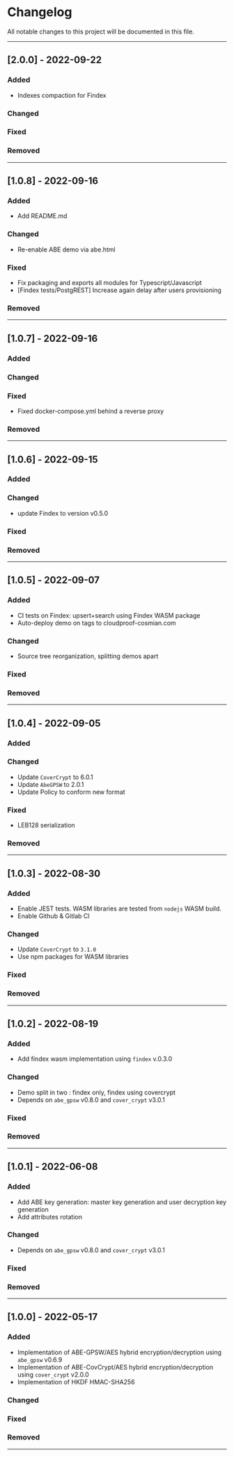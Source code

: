 # Changelog

All notable changes to this project will be documented in this file.

---
## [2.0.0] - 2022-09-22
### Added
- Indexes compaction for Findex
### Changed
### Fixed
### Removed

---
## [1.0.8] - 2022-09-16
### Added
- Add README.md
### Changed
- Re-enable ABE demo via abe.html
### Fixed
- Fix packaging and exports all modules for Typescript/Javascript
- [Findex tests/PostgREST] Increase again delay after users provisioning
### Removed

---
## [1.0.7] - 2022-09-16
### Added
### Changed
### Fixed
- Fixed docker-compose.yml behind a reverse proxy
### Removed

---
## [1.0.6] - 2022-09-15
### Added
### Changed
- update Findex to version v0.5.0
### Fixed
### Removed

---
## [1.0.5] - 2022-09-07
### Added
- CI tests on Findex: upsert+search using Findex WASM package
- Auto-deploy demo on tags to cloudproof-cosmian.com
### Changed
- Source tree reorganization, splitting demos apart
### Fixed
### Removed

---
## [1.0.4] - 2022-09-05
### Added
### Changed
- Update `CoverCrypt` to 6.0.1
- Update `AbeGPSW` to 2.0.1
- Update Policy to conform new format
### Fixed
- LEB128 serialization
### Removed

---
## [1.0.3] - 2022-08-30
### Added
- Enable JEST tests. WASM libraries are tested from `nodejs` WASM build.
- Enable Github & Gitlab CI
### Changed
- Update `CoverCrypt` to `3.1.0`
- Use npm packages for WASM libraries
### Fixed
### Removed

---
## [1.0.2] - 2022-08-19
### Added
- Add findex wasm implementation using `findex` v.0.3.0
### Changed
- Demo split in two : findex only, findex using covercrypt
- Depends on `abe_gpsw` v0.8.0 and `cover_crypt` v3.0.1
### Fixed
### Removed

---
## [1.0.1] - 2022-06-08
### Added
- Add ABE key generation: master key generation and user decryption key generation
- Add attributes rotation
### Changed
- Depends on `abe_gpsw` v0.8.0 and `cover_crypt` v3.0.1
### Fixed
### Removed

---
## [1.0.0] - 2022-05-17
### Added
- Implementation of ABE-GPSW/AES hybrid encryption/decryption using `abe_gpsw` v0.6.9
- Implementation of ABE-CovCrypt/AES hybrid encryption/decryption using `cover_crypt` v2.0.0
- Implementation of HKDF HMAC-SHA256
### Changed
### Fixed
### Removed
---
